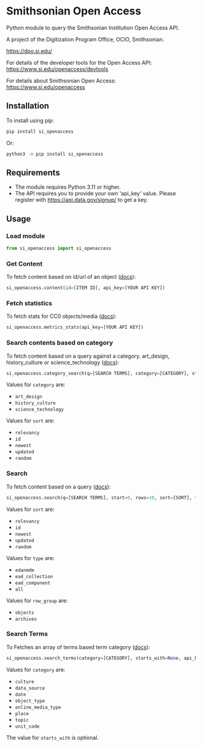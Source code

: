 # Smithsonian Open Access

Python module to query the Smithsonian Institution Open Access API.

A project of the Digitization Program Office, OCIO, Smithsonian.

https://dpo.si.edu/

For details of the developer tools for the Open Access API: https://www.si.edu/openaccess/devtools

For details about Smithsonian Open Access: https://www.si.edu/openaccess

## Installation

To install using pip:

```bash
pip install si_openaccess
```

Or:

```bash
python3 -m pip install si_openaccess
```

## Requirements

* The module requires Python 3.11 or higher.
* The API requires you to provide your own 'api_key' value. Please register with https://api.data.gov/signup/ to get a key.

## Usage

### Load module 

```python
from si_openaccess import si_openaccess
```

### Get Content

To fetch content based on id/url of an object ([docs](https://edan.si.edu/openaccess/apidocs/#api-content-content)):

```python
si_openaccess.content(id=[ITEM ID], api_key=[YOUR API KEY])
```

### Fetch statistics

To fetch stats for CC0 objects/media ([docs](https://edan.si.edu/openaccess/apidocs/#api-metrics-stats)):

```python
si_openaccess.metrics_stats(api_key=[YOUR API KEY])
```

### Search contents based on category

To fetch content based on a query against a category. art_design, history_culture or science_technology ([docs](https://edan.si.edu/openaccess/apidocs/#api-search-category_search)):

```python
si_openaccess.category_search(q=[SEARCH TERMS], category=[CATEGORY], start=0, rows=10, sort=[SORT], api_key=[YOUR API KEY])
```

Values for `category` are:

 * `art_design`
 * `history_culture`
 * `science_technology`

Values for `sort` are:

 * `relevancy`
 * `id`
 * `newest`
 * `updated`
 * `random`

### Search

To fetch content based on a query ([docs](https://edan.si.edu/openaccess/apidocs/#api-search-search)):

```python
si_openaccess.search(q=[SEARCH TERMS], start=0, rows=10, sort=[SORT], type=[TYPE], row_group=[ROW_GROUP], api_key=[YOUR API KEY])
```

Values for `sort` are:

 * `relevancy`
 * `id`
 * `newest`
 * `updated`
 * `random`

Values for `type` are:

 * `edanmdm`
 * `ead_collection`
 * `ead_component` 
 * `all`

Values for `row_group` are:

 * `objects`
 * `archives`

 
### Search Terms

To Fetches an array of terms based term category ([docs](https://edan.si.edu/openaccess/apidocs/#api-search-terms)):

```python
si_openaccess.search_terms(category=[CATEGORY], starts_with=None, api_key=[YOUR API KEY])
```

Values for `category` are:

 * `culture`
 * `data_source`
 * `date`
 * `object_type`
 * `online_media_type`
 * `place`
 * `topic`
 * `unit_code`

The value for `starts_with` is optional.

